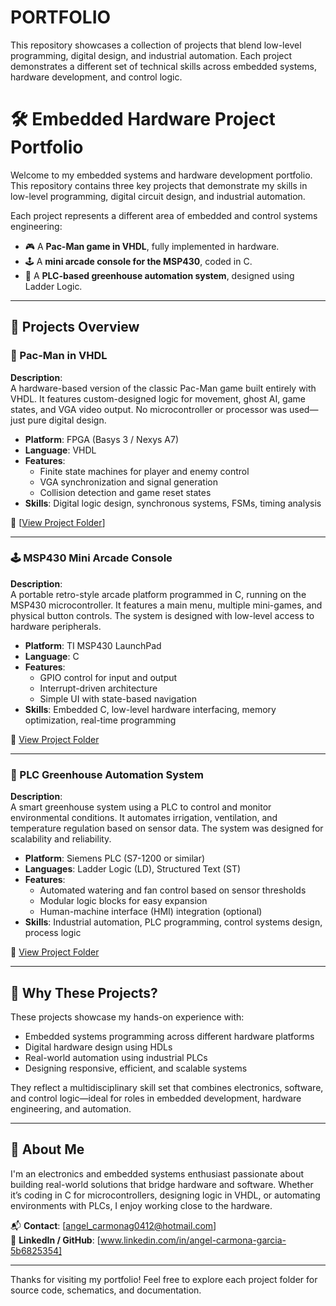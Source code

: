 # PORTFOLIO
This repository showcases a collection of projects that blend low-level programming, digital design, and industrial automation. Each project demonstrates a different set of technical skills across embedded systems, hardware development, and control logic.

# 🛠️ Embedded Hardware Project Portfolio

Welcome to my embedded systems and hardware development portfolio. This repository contains three key projects that demonstrate my skills in low-level programming, digital circuit design, and industrial automation.

Each project represents a different area of embedded and control systems engineering:

- 🎮 A **Pac-Man game in VHDL**, fully implemented in hardware.
- 🕹️ A **mini arcade console for the MSP430**, coded in C.
- 🌿 A **PLC-based greenhouse automation system**, designed using Ladder Logic.

---

## 📁 Projects Overview

### 👾 Pac-Man in VHDL

**Description**:  
A hardware-based version of the classic Pac-Man game built entirely with VHDL. It features custom-designed logic for movement, ghost AI, game states, and VGA video output. No microcontroller or processor was used—just pure digital design.

- **Platform**: FPGA (Basys 3 / Nexys A7)
- **Language**: VHDL
- **Features**:
  - Finite state machines for player and enemy control
  - VGA synchronization and signal generation
  - Collision detection and game reset states
- **Skills**: Digital logic design, synchronous systems, FSMs, timing analysis

🔗 [[View Project Folder](https://github.com/Angel-carmona123/PAC-MAN.VHDL.git)]

---

### 🕹️ MSP430 Mini Arcade Console

**Description**:  
A portable retro-style arcade platform programmed in C, running on the MSP430 microcontroller. It features a main menu, multiple mini-games, and physical button controls. The system is designed with low-level access to hardware peripherals.

- **Platform**: TI MSP430 LaunchPad
- **Language**: C
- **Features**:
  - GPIO control for input and output
  - Interrupt-driven architecture
  - Simple UI with state-based navigation
- **Skills**: Embedded C, low-level hardware interfacing, memory optimization, real-time programming

🔗 [View Project Folder](https://github.com/Angel-carmona123/ARCADE.git)

---

### 🌱 PLC Greenhouse Automation System

**Description**:  
A smart greenhouse system using a PLC to control and monitor environmental conditions. It automates irrigation, ventilation, and temperature regulation based on sensor data. The system was designed for scalability and reliability.

- **Platform**: Siemens PLC (S7-1200 or similar)
- **Languages**: Ladder Logic (LD), Structured Text (ST)
- **Features**:
  - Automated watering and fan control based on sensor thresholds
  - Modular logic blocks for easy expansion
  - Human-machine interface (HMI) integration (optional)
- **Skills**: Industrial automation, PLC programming, control systems design, process logic

🔗 [View Project Folder](https://github.com/Angel-carmona123/AUTOMATIC_PLANT.git)

---

## 🌟 Why These Projects?

These projects showcase my hands-on experience with:

- Embedded systems programming across different hardware platforms
- Digital hardware design using HDLs
- Real-world automation using industrial PLCs
- Designing responsive, efficient, and scalable systems

They reflect a multidisciplinary skill set that combines electronics, software, and control logic—ideal for roles in embedded development, hardware engineering, and automation.

---

## 🧠 About Me

I'm an electronics and embedded systems enthusiast passionate about building real-world solutions that bridge hardware and software. Whether it’s coding in C for microcontrollers, designing logic in VHDL, or automating environments with PLCs, I enjoy working close to the hardware.

📬 **Contact**: [angel_carmonag0412@hotmail.com]  
🔗 **LinkedIn / GitHub**: [www.linkedin.com/in/angel-carmona-garcia-5b6825354]

---

Thanks for visiting my portfolio! Feel free to explore each project folder for source code, schematics, and documentation.  
